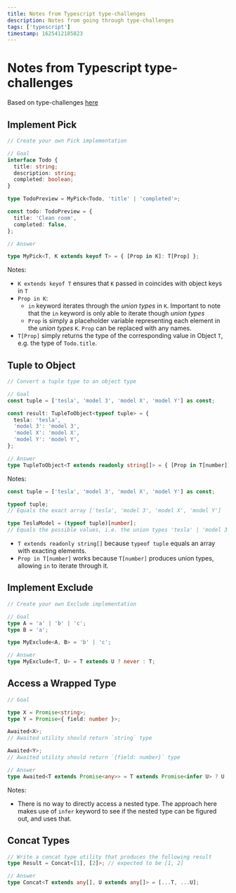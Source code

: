 ```yaml
---
title: Notes from Typescript type-challenges
description: Notes from going through type-challenges
tags: ['typescript']
timestamp: 1625412185823
---
```


# Notes from Typescript type-challenges

Based on type-challenges [here](https://github.com/type-challenges/type-challenges)

## Implement Pick

```ts
// Create your own Pick implementation

// Goal
interface Todo {
  title: string;
  description: string;
  completed: boolean;
}

type TodoPreview = MyPick<Todo, 'title' | 'completed'>;

const todo: TodoPreview = {
  title: 'Clean room',
  completed: false,
};

// Answer

type MyPick<T, K extends keyof T> = { [Prop in K]: T[Prop] };
```

Notes:

- `K extends keyof T` ensures that `K` passed in coincides with object keys in `T`
- `Prop in K`:
  - `in` keyword iterates through the _union types_ in `K`. Important to note that the `in` keyword is only able to iterate though _union types_
  - `Prop` is simply a placeholder variable representing each element in the _union types_ `K`. `Prop` can be replaced with any names.
- `T[Prop]` simply returns the type of the corresponding value in Object `T`, e.g. the type of `Todo.title`.

## Tuple to Object

```ts
// Convert a tuple type to an object type

// Goal
const tuple = ['tesla', 'model 3', 'model X', 'model Y'] as const;

const result: TupleToObject<typeof tuple> = {
  tesla: 'tesla',
  'model 3': 'model 3',
  'model X': 'model X',
  'model Y': 'model Y',
};

// Answer
type TupleToObject<T extends readonly string[]> = { [Prop in T[number]]: Prop };
```

Notes:

```ts
const tuple = ['tesla', 'model 3', 'model X', 'model Y'] as const;

typeof tuple;
// Equals the exact array ['tesla', 'model 3', 'model X', 'model Y']

type TeslaModel = (typeof tuple)[number];
// Equals the possible values, i.e. the union types 'tesla' | 'model 3' | 'model X' | 'model Y'
```

- `T extends readonly string[]` because `typeof tuple` equals an array with exacting elements.
- `Prop in T[number]` works because `T[number]` produces union types, allowing `in` to iterate through it.

## Implement Exclude

```ts
// Create your own Exclude implementation

// Goal
type A = 'a' | 'b' | 'c';
type B = 'a';

type MyExclude<A, B> = 'b' | 'c';

// Answer
type MyExclude<T, U> = T extends U ? never : T;
```

## Access a Wrapped Type

```ts
// Goal

type X = Promise<string>;
type Y = Promise<{ field: number }>;

Awaited<X>;
// Awaited utility should return `string` type

Awaited<Y>;
// Awaited utility should return `{field: number}` type

// Answer
type Awaited<T extends Promise<any>> = T extends Promise<infer U> ? U : never;
```

Notes:

- There is no way to directly access a nested type. The approach here makes use of `infer` keyword to see if the nested type can be figured out, and uses that.

## Concat Types

```ts
// Write a concat type utility that produces the following result
type Result = Concat<[1], [2]>; // expected to be [1, 2]

// Answer
type Concat<T extends any[], U extends any[]> = [...T, ...U];
```
